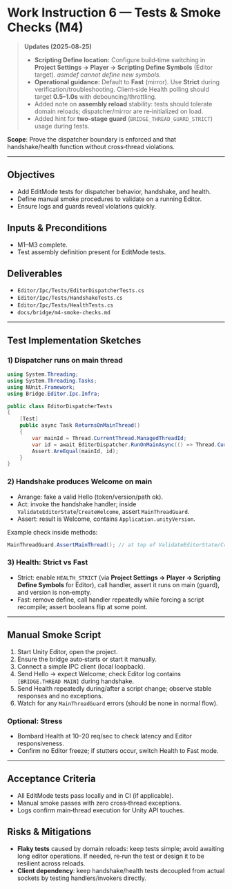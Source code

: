 # Work Instruction 6 — Tests & Smoke Checks (M4)

> **Updates (2025‑08‑25)**
> - **Scripting Define location:** Configure build‑time switching in **Project Settings → Player → Scripting Define Symbols** (Editor target). *asmdef cannot define new symbols.*
> - **Operational guidance:** Default to **Fast** (mirror). Use **Strict** during verification/troubleshooting. Client‑side Health polling should target **0.5–1.0s** with debouncing/throttling.
> - Added note on **assembly reload** stability: tests should tolerate domain reloads; dispatcher/mirror are re‑initialized on load.
> - Added hint for **two‑stage guard** (`BRIDGE_THREAD_GUARD_STRICT`) usage during tests.

**Scope**: Prove the dispatcher boundary is enforced and that handshake/health function without cross‑thread violations.

---

## Objectives
- Add EditMode tests for dispatcher behavior, handshake, and health.
- Define manual smoke procedures to validate on a running Editor.
- Ensure logs and guards reveal violations quickly.

## Inputs & Preconditions
- M1–M3 complete.
- Test assembly definition present for EditMode tests.

## Deliverables
- `Editor/Ipc/Tests/EditorDispatcherTests.cs`
- `Editor/Ipc/Tests/HandshakeTests.cs`
- `Editor/Ipc/Tests/HealthTests.cs`
- `docs/bridge/m4-smoke-checks.md`

---

## Test Implementation Sketches

### 1) Dispatcher runs on main thread
```csharp
using System.Threading;
using System.Threading.Tasks;
using NUnit.Framework;
using Bridge.Editor.Ipc.Infra;

public class EditorDispatcherTests
{
    [Test]
    public async Task ReturnsOnMainThread()
    {
        var mainId = Thread.CurrentThread.ManagedThreadId;
        var id = await EditorDispatcher.RunOnMainAsync(() => Thread.CurrentThread.ManagedThreadId);
        Assert.AreEqual(mainId, id);
    }
}
```

### 2) Handshake produces Welcome on main
- Arrange: fake a valid Hello (token/version/path ok).
- Act: invoke the handshake handler; inside `ValidateEditorState`/`CreateWelcome`, assert `MainThreadGuard`.
- Assert: result is Welcome, contains `Application.unityVersion`.

Example check inside methods:
```csharp
MainThreadGuard.AssertMainThread(); // at top of ValidateEditorState/CreateWelcome
```

### 3) Health: Strict vs Fast
- Strict: enable `HEALTH_STRICT` (via **Project Settings → Player → Scripting Define Symbols** for Editor), call handler, assert it runs on main (guard), and version is non‑empty.
- Fast: remove define, call handler repeatedly while forcing a script recompile; assert booleans flip at some point.

---

## Manual Smoke Script
1. Start Unity Editor, open the project.
2. Ensure the bridge auto‑starts or start it manually.
3. Connect a simple IPC client (local loopback).
4. Send Hello → expect Welcome; check Editor log contains `[BRIDGE.THREAD MAIN]` during handshake.
5. Send Health repeatedly during/after a script change; observe stable responses and no exceptions.
6. Watch for any `MainThreadGuard` errors (should be none in normal flow).

### Optional: Stress
- Bombard Health at 10–20 req/sec to check latency and Editor responsiveness.
- Confirm no Editor freeze; if stutters occur, switch Health to Fast mode.

---

## Acceptance Criteria
- All EditMode tests pass locally and in CI (if applicable).
- Manual smoke passes with zero cross‑thread exceptions.
- Logs confirm main‑thread execution for Unity API touches.

## Risks & Mitigations
- **Flaky tests** caused by domain reloads: keep tests simple; avoid awaiting long editor operations. If needed, re‑run the test or design it to be resilient across reloads.
- **Client dependency**: keep handshake/health tests decoupled from actual sockets by testing handlers/invokers directly.

